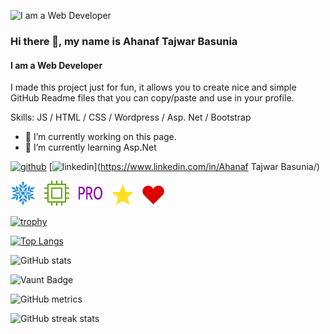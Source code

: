 ![I am a Web Developer](https://img.freepik.com/free-vector/gradient-business-linkedin-banner_23-2150091566.jpg?t=st=1733349416~exp=1733353016~hmac=4cd83457821c55192c27863ad0cbce40c8271d6dbd56570479c9bbe22c75aade&w=996)

### Hi there 👋, my name is Ahanaf Tajwar Basunia
#### I am a Web Developer

I made this project just for fun, it allows you to create nice and simple GitHub Readme files that you can copy/paste and use in your profile.

Skills: JS / HTML / CSS / Wordpress / Asp. Net / Bootstrap

- 🔭 I’m currently working on this page. 
- 🌱 I’m currently learning Asp.Net 


[<img src='https://cdn.jsdelivr.net/npm/simple-icons@3.0.1/icons/github.svg' alt='github' height='40'>](https://github.com/Basunia007)  [<img src='https://cdn.jsdelivr.net/npm/simple-icons@3.0.1/icons/linkedin.svg' alt='linkedin' height='40'>](https://www.linkedin.com/in/Ahanaf Tajwar Basunia/)  

<a href='https://archiveprogram.github.com/'><img src='https://raw.githubusercontent.com/acervenky/animated-github-badges/master/assets/acbadge.gif' width='40' height='40'></a> <a href='https://docs.github.com/en/developers'><img src='https://raw.githubusercontent.com/acervenky/animated-github-badges/master/assets/devbadge.gif' width='40' height='40'></a> <a href='https://github.com/pricing'><img src='https://raw.githubusercontent.com/acervenky/animated-github-badges/master/assets/pro.gif' width='40' height='40'></a> <a href='https://stars.github.com/'><img src='https://raw.githubusercontent.com/acervenky/animated-github-badges/master/assets/starbadge.gif' width='35' height='35'></a> <a href='https://docs.github.com/en/github/supporting-the-open-source-community-with-github-sponsors'><img src='https://raw.githubusercontent.com/acervenky/animated-github-badges/master/assets/sponsorbadge.gif' width='35' height='35'></a> 

[![trophy](https://github-profile-trophy.vercel.app/?username=Basunia007)](https://github.com/ryo-ma/github-profile-trophy)

[![Top Langs](https://github-readme-stats.vercel.app/api/top-langs/?username=Basunia007)](https://github.com/anuraghazra/github-readme-stats)

![GitHub stats](https://github-readme-stats.vercel.app/api?username=Basunia007&show_icons=true&count_private=true)  

![Vaunt Badge](https://api.vaunt.dev/v1/github/entities/Basunia007/contributions?format=svg&private=true)  

![GitHub metrics](https://metrics.lecoq.io/Basunia007)  

![GitHub streak stats](https://streak-stats.demolab.com/?user=Basunia007)  

